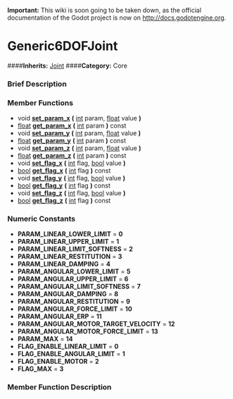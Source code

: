 **Important:** This wiki is soon going to be taken down, as the official documentation of the Godot project is now on http://docs.godotengine.org.

#  Generic6DOFJoint  
####**Inherits:** [Joint](class_joint)
####**Category:** Core

###  Brief Description  


###  Member Functions 
  * void  **[set&#95;param&#95;x](#set_param_x)**  **(** [int](class_int) param, [float](class_float) value  **)**
  * [float](class_float)  **[get&#95;param&#95;x](#get_param_x)**  **(** [int](class_int) param  **)** const
  * void  **[set&#95;param&#95;y](#set_param_y)**  **(** [int](class_int) param, [float](class_float) value  **)**
  * [float](class_float)  **[get&#95;param&#95;y](#get_param_y)**  **(** [int](class_int) param  **)** const
  * void  **[set&#95;param&#95;z](#set_param_z)**  **(** [int](class_int) param, [float](class_float) value  **)**
  * [float](class_float)  **[get&#95;param&#95;z](#get_param_z)**  **(** [int](class_int) param  **)** const
  * void  **[set&#95;flag&#95;x](#set_flag_x)**  **(** [int](class_int) flag, [bool](class_bool) value  **)**
  * [bool](class_bool)  **[get&#95;flag&#95;x](#get_flag_x)**  **(** [int](class_int) flag  **)** const
  * void  **[set&#95;flag&#95;y](#set_flag_y)**  **(** [int](class_int) flag, [bool](class_bool) value  **)**
  * [bool](class_bool)  **[get&#95;flag&#95;y](#get_flag_y)**  **(** [int](class_int) flag  **)** const
  * void  **[set&#95;flag&#95;z](#set_flag_z)**  **(** [int](class_int) flag, [bool](class_bool) value  **)**
  * [bool](class_bool)  **[get&#95;flag&#95;z](#get_flag_z)**  **(** [int](class_int) flag  **)** const

###  Numeric Constants  
  * **PARAM_LINEAR_LOWER_LIMIT** = **0**
  * **PARAM_LINEAR_UPPER_LIMIT** = **1**
  * **PARAM_LINEAR_LIMIT_SOFTNESS** = **2**
  * **PARAM_LINEAR_RESTITUTION** = **3**
  * **PARAM_LINEAR_DAMPING** = **4**
  * **PARAM_ANGULAR_LOWER_LIMIT** = **5**
  * **PARAM_ANGULAR_UPPER_LIMIT** = **6**
  * **PARAM_ANGULAR_LIMIT_SOFTNESS** = **7**
  * **PARAM_ANGULAR_DAMPING** = **8**
  * **PARAM_ANGULAR_RESTITUTION** = **9**
  * **PARAM_ANGULAR_FORCE_LIMIT** = **10**
  * **PARAM_ANGULAR_ERP** = **11**
  * **PARAM_ANGULAR_MOTOR_TARGET_VELOCITY** = **12**
  * **PARAM_ANGULAR_MOTOR_FORCE_LIMIT** = **13**
  * **PARAM_MAX** = **14**
  * **FLAG_ENABLE_LINEAR_LIMIT** = **0**
  * **FLAG_ENABLE_ANGULAR_LIMIT** = **1**
  * **FLAG_ENABLE_MOTOR** = **2**
  * **FLAG_MAX** = **3**

###  Member Function Description  
